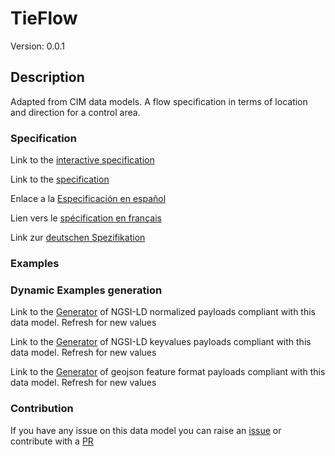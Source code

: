 # TieFlow
Version: 0.0.1

## Description 

Adapted from CIM data models. A flow specification in terms of location and direction for a control area.
### Specification

Link to the [interactive specification](https://swagger.lab.fiware.org/?url=https://raw.githubusercontent.com/smart-data-models/dataModel.EnergyCIM/master/TieFlow/swagger.yaml)

Link to the [specification](https://github.com/smart-data-models/dataModel.EnergyCIM/blob/master/TieFlow/doc/spec.md)

Enlace a la [Especificación en español](https://github.com/smart-data-models/dataModel.EnergyCIM/blob/master/TieFlow/doc/spec_ES.md)

Lien vers le [spécification en français](https://github.com/smart-data-models/dataModel.EnergyCIM/blob/master/TieFlow/doc/spec_FR.md)

Link zur [deutschen Spezifikation](https://github.com/smart-data-models/dataModel.EnergyCIM/blob/master/TieFlow/doc/spec_DE.md)
### Examples
### Dynamic Examples generation

Link to the [Generator](https://smartdatamodels.org/extra/ngsi-ld_generator.php?schemaUrl=https://raw.githubusercontent.com/smart-data-models/dataModel.EnergyCIM/master/TieFlow/schema.json&email=info@smartdatamodels.org) of NGSI-LD normalized payloads compliant with this data model. Refresh for new values

Link to the [Generator](https://smartdatamodels.org/extra/ngsi-ld_generator_keyvalues.php?schemaUrl=https://raw.githubusercontent.com/smart-data-models/dataModel.EnergyCIM/master/TieFlow/schema.json&email=info@smartdatamodels.org) of NGSI-LD keyvalues payloads compliant with this data model. Refresh for new values

Link to the [Generator](https://smartdatamodels.org/extra/geojson_features_generator_v1.0.php?schemaUrl=https://raw.githubusercontent.com/smart-data-models/dataModel.EnergyCIM/master/TieFlow/schema.json&email=info@smartdatamodels.org) of geojson feature format payloads compliant with this data model. Refresh for new values
### Contribution

 If you have any issue on this data model you can raise an [issue](https://github.com/smart-data-models/dataModel.EnergyCIM/issues)  or contribute with a [PR](https://github.com/smart-data-models/dataModel.EnergyCIM/pulls)